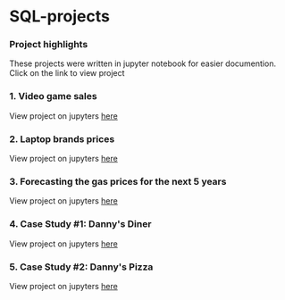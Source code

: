 # SQL-projects

### Project highlights
These projects were written in jupyter notebook for easier documention. Click on the link to view project

### 1. Video game sales
View project on jupyters [here](https://github.com/aminbasiran/SQL-projects/blob/main/cleaned_vgsales.ipynb)

### 2. Laptop brands prices
View project on jupyters [here](https://github.com/aminbasiran/SQL-projects/blob/main/laptop.ipynb)

### 3. Forecasting the gas prices for the next 5 years
View project on jupyters [here](https://github.com/aminbasiran/SQL-projects/blob/main/Gas-prices.ipynb)

### 4. Case Study #1: Danny's Diner
View project on jupyters [here](https://github.com/aminbasiran/SQL-projects/blob/main/danny_diner.ipynb)

### 5. Case Study #2: Danny's Pizza
View project on jupyters [here](https://github.com/aminbasiran/SQL-projects/blob/main/danny_pizza.ipynb)

